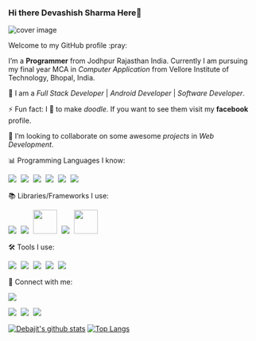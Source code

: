 ### Hi there Devashish Sharma Here👋

<!--
**devashish-sharma/devashish-sharma** is a ✨ _special_ ✨ repository because its `README.md` (this file) appears on your GitHub profile.

Here are some ideas to get you started:

- 🔭 I’m currently working on Software Development| Full Stack Development | Android Development...
- 🌱 I’m currently learning Python
- 👯 I’m looking to collaborate on Coming Soon 
- 🤔 I’m looking for help with Coming Soon .
- 💬 Ask me about Coming Soon 
- 📫 How to reach me:
<a href="mailto:sharmadevashish2498@gmail.com">Send email</a>
- 😄 Pronouns: DEVASHISH SHARMA
- ⚡ Fun fact: Coming Soon 
-->


<img src="https://encrypted-tbn0.gstatic.com/images?q=tbn%3AANd9GcQ3xe7YGiXocntiK_vXbGlZsAhea5S69agoag&usqp=CAU" alt="cover image"/>

<p>Welcome to my GitHub profile :pray:</p>

 I’m a **Programmer** from Jodhpur Rajasthan India. Currently I am pursuing my final year MCA in *Computer Application* from Vellore Institute of Technology, Bhopal, India.
  
🌱 I am a *Full Stack Developer* | *Android Developer* | *Software Developer*.

⚡ Fun fact: I :sparkling_heart: to make *doodle*. If you want to see them visit my **facebook** profile.

👯 I’m looking to collaborate on some awesome *projects* in *Web Development*.

📊 Programming Languages I know:
<div style="display: inline"/>
<img src="https://gp3.googleusercontent.com/ggTxERmUzvTyu-8wmM3fUNvLpHJK3_wHSxLCS5HIxmPLuQ_LyHrMAwxRWR321KWWUM3d-udk1xBrem3n5wOddhjVwFaITPB8icCWTp6xu2mzocB5Ch82IIkIBOZHuwhcz-QKRgl9ZQ=s48-p-k" style="margin-right : 5px"/>
<img src="https://gp3.googleusercontent.com/vmoLuO2OGs5WjhvFFbDja2XlYWQA6Sl2NiCqfqOeoHM9qBEUMUDiCevXmXPEqkrGB9-PyCd0XWxot7xepcq73imiTRDGFU4W9PxzTMu0ouO8OaRmUS6_iZDJOJMghJ9KnnR87jLJiA=s48-p-k" style="margin-right : 5px"/>
<img src="https://gp3.googleusercontent.com/ZMitnA8FOG1Ac4zjvzGuQ9l8Cta_sTIp9I6ETpR1CKl0QryLGRE29PIL9OjmdLjWBXYOQyV804Wrp7ofSn6TZTTCmPHmid786Xlb9krZpZo_ZTLSFoAJL7meCXbJIiCNHpu0jbbR-Q=s48-p-k" style="margin-right : 5px"/>
<img src="https://gp3.googleusercontent.com/YoT7zNS_1xQtlz6VMTLvCqrqtSBvwJ8PgkJVoVmbLAP_lOpsPhdo7qia0ZQwTVrYUyRuesuqrpEXJY_JkKsfeZtrm5z0CdOYwaibeSSqfiXvFaBq4sWLfis2e-bPKUngC2rxYnERTA=s48-p-k" style="margin-right : 5px"/>
<img src="https://gp3.googleusercontent.com/2Gw-z10EFvIR6JP2APu5F0160lxdaA-MLdSyCmfC9lnJYUQHkH_CWua-ysmwfNS716hWfVjrM73CqPHeXjxNOuHnCJam-ulAnqVUOi15Zn3QdfdXdKCqNjEiXehgW5Ygca5x8cet2A=s48-p-k" style="margin-right : 5px"/>
<img src="https://gp3.googleusercontent.com/wBuL3z-Sv3gW5M2eOXDmN2-fC_txIAzPzyFWR51BFiEsoxDb0GVhI9LFwuX9S4Lef7QON05QJBkRPNcp7p68pdHmPOe80NI3p6DySAz9Ukh1OcUdOYPbquHbuS0zpTfrkGhDwvpivQ=s48-p-k" style="margin-right : 5px"/>
</div>

📚 Libraries/Frameworks I use:
<div style="inline">
 <img src="https://gp3.googleusercontent.com/xpusb6Sn-CTs74omfD5HTwbnVeVYa9lqoUTl4mgrye-EmZWw5U2psiZU3Fk7cpEBPjLe4z28PS16AcN8OdjKrsrK-Q67sdoeViY44rHw7YuavIjOmQmWWiVCkCd-hJdyYpfjldVO9Q=s48-p-k" style="margin-right : 5px"/>
 <img src="https://gp3.googleusercontent.com/dQOg4syyKHIyOsKRm2AljixqfuEoXWLktCcz1LTim6Fghr_afDMoAFQ-8g58dyNonJHFIqG528OMiLWFGF0Lblx8Gzy2ABulE3jW246LWPx5XbaQmjR4WPFY2YzEY1fogE4X2Y-BFw=s48-p-k" style="margin-right : 5px"/>
 <img src="https://lh3.googleusercontent.com/_J-GU55lJImn2DTdnOePvpO29IdlcQeabrKxg1x6ACW3kTkrTgugOtgvcrUI33W0UbDd7pURv_i1-0F9dbO_WhJXv73611VwQEihZVpqO6ldBhCf3RnO29aiM7p2bymNcsIodLMRMg=w2400" width="48px" height="48px" style="margin-right : 5px"/>
 <img src="https://gp3.googleusercontent.com/sHQurDedPsMjmAevyA5GVtr1q8UmA2lz1ubelDyc_Qpvw8-Ijo_natWj0Jmyc0oOO2UP_Xn6yW40XQm0Buqd-zQdVCmT_-P03tGtqI6OinvBCYIBVCDmGmW7toRErrvhgFFCI3chzQ=s48-p-k" style="margin-right : 5px"/>
 <img src="https://lh3.googleusercontent.com/Z9gq0E-OJ3ZPoSdFnmTHHvoxjhJtOW6JAYnIWFRZF8DBWl_sdzrJTLGIcgjrqCd3ukLXE4uF1ncD2-bdw-nW7ImzvJm02EVLX1VPsm8NXLVaxqTItbypiR1L_7sSNONN1yE66WV3mA=s240-p-k" width="48px" height="48px" style="margin-right : 5px"/>
</div>

🛠 Tools I use:
<div style="inline">
 <img src="https://gp3.googleusercontent.com/bG9QbQKaVnFnCegu6vFDiwDvbA6PAAg-Cc_K9FZc153oTSoOowqVgnrA3wTYsFnvw1JyxK0quUaAjTp7jsWPuHkMhLKpxMiic57uUuejaVn0Q2xuEzxe286oquqZSfzlcImOnkoDnA=s48-p-k" style="margin-right : 5px"/>
 <img src="https://gp3.googleusercontent.com/uvAtTx6Dj8lhH8WwxBwg-bsNCKuV9n2zUUIZO0Z05-aVW1nTX6tvh6by-2oxgCKosnAtuXaZgPaCie8Y89PaOhnYjrD8iEx0euCnM-KWeg8AuGWZ7s0ci-b_PQO3mT1eiFXBQvOPTw=s48-p-k" style="margin-right : 5px"/>
 <img src="https://gp3.googleusercontent.com/-7AZqtAWQUqa7UPtLTvIx8JaArepJnHHAJ3PpcQo0Cumr1nrgAvrMi9RT0hEZqVLmt_LDm2yjqDYR1ZrtBBPveR-8ztjjK62zMKkuiX0dBpXnAj8EjELG-bpWuaZNzob5J3wgIrz6g=s48-p-k" style="margin-right : 5px"/>
 <img src="https://gp3.googleusercontent.com/0WZMtRyCsPrYUPRlUkuSCMRp0Fb2t-NJhJ9A-UGNizRFcufq7V-1w5tNoCZnG6PRVsp4234JTZTBEsr4ZAW26CX-fEONG1fe7jrbKMkD-xQgmuTSXBTuQnAb8pianG0aQgatk71U8g=s48-p-k" style="margin-right : 5px"/>
 <img src="https://gp3.googleusercontent.com/z6l5FcAD9oU-tdsCykfXwXrqusBRixzEkFcWBIcWTnXMKTy05JaydPoOaXu6NX0yWpSTKMZYHXPoOcA6ud3WfeOF8vDzs_FTjSTvrV4ecs28XPvsZ9EpZ2fE3Rk_U1dvlpTzIbHQTw=s48-p-k" /style="margin-right : 5px">
</div>


 🤝 Connect with me: 
 
 <a href="https://www.linkedin.com/in/mrdevashishsharma/"><img src="https://gp3.googleusercontent.com/rs4yxqGcOQBD43JjqIX8SB5rMojfLpdI2gTJn_1HtaKRyj8QFyzB1WH9f-CkBEvEkZRpPONZADLwsbhGOQk5ddEPb8upQdsmxxyJVEVAmn0KPVK4CPXgFe14fpIWn_Aw6b8NjFbc_Q=s48-p-k" style="margin-right : 5px"/></a>
 
 <a href="https://twitter.com/MallickDebajit"><img src="https://gp3.googleusercontent.com/v_LdxBFUbEB6Jd7-4kTqWEepbGRnBEbmRnCL6cVjApJchGsKDE4frlchAlV389TMp3BsuGgMgu-e5ttHz7fzUbDqiNe5Jl1GhzwZRFla8O7trVP_N71bgD3XBTp4m0RC5noudt8Bwg=s48-p-k" style="margin-right : 5px"/></a>
 <a href="https://www.facebook.com/debajit.mallick.79"><img src="https://gp3.googleusercontent.com/4z2VXzS073q2P8awnhezZ1ojnDjJhfFVn0cKiQk8NAiN231lQ9J2PxgKwFeganSlG2WSsshXVovizTFt-KEkVDJ2XzFWNU4F32bVnX_hWJQqdQs8cngAgSVzlf8VJgSZFdGJ0CnVgQ=s48-p-k" style="margin-right : 5px"/></a>
 <a href="https://www.reddit.com/user/debajit13"><img src="https://gp3.googleusercontent.com/Gb6FxVQZmHwQ9bdtizfLNe15D5j_8ttRj4x-baArip-8FHTDNHEbox94qNhsxy-IhH6a4hSxZGRQnd8yAzgR_pkINTxPUvhxTUHS0JUUiyXtP21KxMuVsMhpQZDzGBo3JYuwc5J9Sw=s48-p-k" style="margin-right : 5px"/></a>

[![Debajit's github stats](https://github-readme-stats.vercel.app/api?username=devashish-sharma&show_icons=true&theme=algolia)](https://github.com/devashish-sharma?tab=repositories)
[![Top Langs](https://github-readme-stats.vercel.app/api/top-langs/?username=devashish-sharma&show_icons=true&theme=algolia)](https://github.com/devashish-sharma?tab=repositories)
